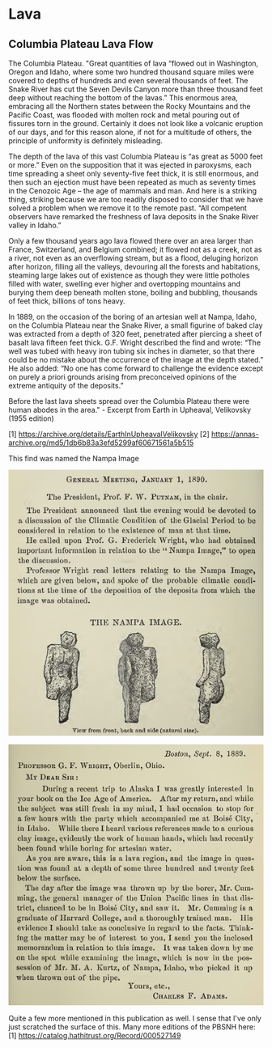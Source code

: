 # Lava

## Columbia Plateau Lava Flow

The Columbia Plateau. "Great quantities of lava “flowed out in Washington, Oregon and Idaho, where some two hundred thousand square miles were covered to depths of hundreds and even several thousands of feet. The Snake River has cut the Seven Devils Canyon more than three thousand feet deep without reaching the bottom of the lavas.” This enormous area, embracing all the Northern states between the Rocky Mountains and the Pacific Coast, was flooded with molten rock and metal pouring out of fissures torn in the ground. Certainly it does not look like a volcanic eruption of our days, and for this reason alone, if not for a multitude of others, the principle of uniformity is definitely misleading.

The depth of the lava of this vast Columbia Plateau is “as great as 5000 feet or more.” Even on the supposition that it was ejected in paroxysms, each time spreading a sheet only seventy-five feet thick, it is still enormous, and then such an ejection must have been repeated as much as seventy times in the Cenozoic Age – the age of mammals and man. And here is a striking thing, striking because we are too readily disposed to consider that we have solved a problem when we remove it to the remote past. “All competent observers have remarked the freshness of lava deposits in the Snake River valley in Idaho.”

Only a few thousand years ago lava flowed there over an area larger than France, Switzerland, and Belgium combined; it flowed not as a creek, not as a river, not even as an overflowing stream, but as a flood, deluging horizon after horizon, filling all the valleys, devouring all the forests and habitations, steaming large lakes out of existence as though they were little potholes filled with water, swelling ever higher and overtopping mountains and burying them deep beneath molten stone, boiling and bubbling, thousands of feet thick, billions of tons heavy.

In 1889, on the occasion of the boring of an artesian well at Nampa, Idaho, on the Columbia Plateau near the Snake River, a small figurine of baked clay was extracted from a depth of 320 feet, penetrated after piercing a sheet of basalt lava fifteen feet thick. G.F. Wright described the find and wrote: “The well was tubed with heavy iron tubing six inches in diameter, so that there could be no mistake about the occurrence of the image at the depth stated.” He also added: “No one has come forward to challenge the evidence except on purely a priori grounds arising from preconceived opinions of the extreme antiquity of the deposits.”

Before the last lava sheets spread over the Columbia Plateau there were human abodes in the area." - Excerpt from Earth in Upheaval, Velikovsky (1955 edition)

[1] https://archive.org/details/EarthInUpheavalVelikovsky
[2] https://annas-archive.org/md5/1db6b83a3efd5299af60671561a5b515

This find was named the Nampa Image

![](img/photo_5824@03-11-2024_20-12-43.jpg)

![](img/photo_5825@03-11-2024_20-12-43.jpg)

Quite a few more mentioned in this publication as well. I sense that I've only just scratched the surface of this. Many more editions of the PBSNH here:
[1] https://catalog.hathitrust.org/Record/000527149